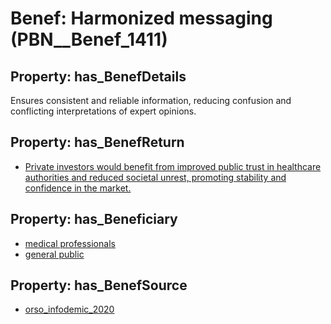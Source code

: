 # Benef: __Harmonized messaging__ (PBN__Benef_1411)

## Property: has_BenefDetails

Ensures consistent and reliable information, reducing confusion and conflicting interpretations of expert opinions.

## Property: has_BenefReturn

* [Private investors would benefit from improved public trust in healthcare authorities and reduced societal unrest, promoting stability and confidence in the market.](../BenefReturn/PBN__BenefReturn_1602)

## Property: has_Beneficiary

* [medical professionals](../Stakeholder/PBN__Stakeholder_425)
* [general public](../Stakeholder/PBN__Stakeholder_29)

## Property: has_BenefSource

* [orso_infodemic_2020](../Article/PBN__Article_299)

